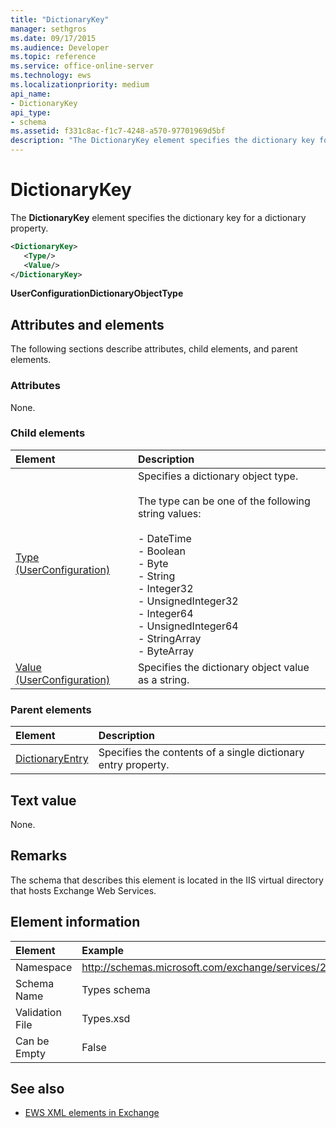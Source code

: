 ```yaml
---
title: "DictionaryKey"
manager: sethgros
ms.date: 09/17/2015
ms.audience: Developer
ms.topic: reference
ms.service: office-online-server
ms.technology: ews
ms.localizationpriority: medium
api_name:
- DictionaryKey
api_type:
- schema
ms.assetid: f331c8ac-f1c7-4248-a570-97701969d5bf
description: "The DictionaryKey element specifies the dictionary key for a dictionary property."
---
```


# DictionaryKey

The **DictionaryKey** element specifies the dictionary key for a dictionary property. 
  
```xml
<DictionaryKey>
   <Type/>
   <Value/>
</DictionaryKey>
```

 **UserConfigurationDictionaryObjectType**
## Attributes and elements

The following sections describe attributes, child elements, and parent elements.
  
### Attributes

None.
  
### Child elements

|**Element**|**Description**|
|:-----|:-----|
|[Type (UserConfiguration)](type-userconfiguration.md) <br/> | Specifies a dictionary object type.<br/><br/>The type can be one of the following string values:<br/><br/>- DateTime  <br/>- Boolean  <br/>- Byte  <br/>- String  <br/>- Integer32  <br/>- UnsignedInteger32  <br/>- Integer64  <br/>- UnsignedInteger64  <br/>- StringArray  <br/>- ByteArray  <br/> |
|[Value (UserConfiguration)](value-userconfiguration.md) <br/> |Specifies the dictionary object value as a string.  <br/> |
   
### Parent elements

|**Element**|**Description**|
|:-----|:-----|
|[DictionaryEntry](dictionaryentry.md) <br/> |Specifies the contents of a single dictionary entry property.  <br/> |
   
## Text value

None.
  
## Remarks

The schema that describes this element is located in the IIS virtual directory that hosts Exchange Web Services.
  
## Element information

| Element | Example |
|:-----|:-----|
|Namespace  <br/> |http://schemas.microsoft.com/exchange/services/2006/types  <br/> |
|Schema Name  <br/> |Types schema  <br/> |
|Validation File  <br/> |Types.xsd  <br/> |
|Can be Empty  <br/> |False  <br/> |
   
## See also

- [EWS XML elements in Exchange](ews-xml-elements-in-exchange.md)

